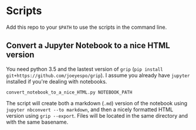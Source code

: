 # Scripts
Add this repo to your `$PATH` to use the scripts in the command line.

## Convert a Jupyter Notebook to a nice HTML version
You need python 3.5 and the lastest version of `grip` (`pip install git+https://github.com/joeyespo/grip`). I assume you already have `jupyter` installed if you're dealing with notebooks.

`convert_notebook_to_a_nice_HTML.py NOTEBOOK_PATH`

The script will create both a markdown (`.md`) version of the notebook using `jupyter nbconvert --to markdown`, and then a nicely formatted HTML version using `grip --export`. Files will be located in the same directory and with the same basename.
